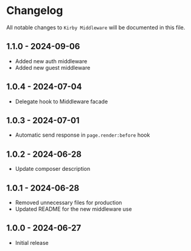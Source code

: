 # Changelog

All notable changes to `Kirby Middleware` will be documented in this file.

## 1.1.0 - 2024-09-06

- Added new auth middleware
- Added new guest middleware

## 1.0.4 - 2024-07-04

- Delegate hook to Middleware facade

## 1.0.3 - 2024-07-01

- Automatic send response in `page.render:before` hook

## 1.0.2 - 2024-06-28

- Update composer description

## 1.0.1 - 2024-06-28

- Removed unnecessary files for production
- Updated README for the new middleware use

## 1.0.0 - 2024-06-27

- Initial release

